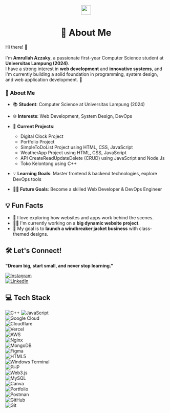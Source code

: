 <p align="center">
  <img src="https://media.giphy.com/media/hvRJCLFzcasrR4ia7z/giphy.gif" width="30px">
</p>

<h1 align="center">💫 About Me</h1>

Hi there! 👋<br><br>I'm **Amrullah Azzaky**, a passionate first-year Computer Science student at **Universitas Lampung (2024)**.  
I have a strong interest in **web development** and **innovative systems**, and I'm currently building a solid foundation in programming, system design, and web application development. 🚀  

### 🚀 About Me  

- 📚 **Student**: Computer Science at Universitas Lampung (2024)  
- 🌐 **Interests**: Web Development, System Design, DevOps  
- 📝 **Current Projects**:  
  - Digital Clock Project  
  - Portfolio Project  
  - SimpleToDoList Project using HTML, CSS, JavaScript
  - WeatherApp Project using HTML, CSS, JavaScript
  - API CreateReadUpdateDelete (CRUD) using JavaScript and Node.Js
  - Toko Kelontong using C++  

- 💡 **Learning Goals**: Master frontend & backend technologies, explore DevOps tools  
- 👨‍💻 **Future Goals**: Become a skilled Web Developer & DevOps Engineer  

<h2>💡 Fun Facts</h2>

- 🌟 I love exploring how websites and apps work behind the scenes.  
- 👨‍💻 I'm currently working on a **big dynamic website project**.  
- 🚀 My goal is to **launch a windbreaker jacket business** with class-themed designs.  

<h2>🛠️ Let's Connect!</h2>

**"Dream big, start small, and never stop learning."**  

[![Instagram](https://img.shields.io/badge/Instagram-%23E4405F.svg?logo=Instagram&logoColor=white)](https://www.instagram.com/amr.ullah_azzaky/#)  
[![LinkedIn](https://img.shields.io/badge/LinkedIn-%230077B5.svg?logo=linkedin&logoColor=white)](https://www.linkedin.com/in/amrullah-azzaky-5b9685326/)  

<h2>💻 Tech Stack</h2>

![C++](https://img.shields.io/badge/c++-%2300599C.svg?style=for-the-badge&logo=c%2B%2B&logoColor=white) ![JavaScript](https://img.shields.io/badge/javascript-%23323330.svg?style=for-the-badge&logo=javascript&logoColor=%23F7DF1E)  
![Google Cloud](https://img.shields.io/badge/GoogleCloud-%234285F4.svg?style=for-the-badge&logo=google-cloud&logoColor=white)  
![Cloudflare](https://img.shields.io/badge/Cloudflare-F38020?style=for-the-badge&logo=Cloudflare&logoColor=white)  
![Vercel](https://img.shields.io/badge/vercel-%23000000.svg?style=for-the-badge&logo=vercel&logoColor=white)  
![AWS](https://img.shields.io/badge/AWS-%23FF9900.svg?style=for-the-badge&logo=amazon-aws&logoColor=white)  
![Nginx](https://img.shields.io/badge/nginx-%23009639.svg?style=for-the-badge&logo=nginx&logoColor=white)  
![MongoDB](https://img.shields.io/badge/MongoDB-%234ea94b.svg?style=for-the-badge&logo=mongodb&logoColor=white)  
![Figma](https://img.shields.io/badge/figma-%23F24E1E.svg?style=for-the-badge&logo=figma&logoColor=white)  
![HTML5](https://img.shields.io/badge/html5-%23E34F26.svg?style=for-the-badge&logo=html5&logoColor=white)  
![Windows Terminal](https://img.shields.io/badge/Windows%20Terminal-%234D4D4D.svg?style=for-the-badge&logo=windows-terminal&logoColor=white)  
![PHP](https://img.shields.io/badge/php-%23777BB4.svg?style=for-the-badge&logo=php&logoColor=white)  
![Web3.js](https://img.shields.io/badge/web3.js-F16822?style=for-the-badge&logo=web3.js&logoColor=white)  
![MySQL](https://img.shields.io/badge/mysql-4479A1.svg?style=for-the-badge&logo=mysql&logoColor=white)  
![Canva](https://img.shields.io/badge/Canva-%2300C4CC.svg?style=for-the-badge&logo=Canva&logoColor=white)  
![Portfolio](https://img.shields.io/badge/Portfolio-%23000000.svg?style=for-the-badge&logo=firefox&logoColor=#FF7139)  
![Postman](https://img.shields.io/badge/Postman-FF6C37?style=for-the-badge&logo=postman&logoColor=white)  
![GitHub](https://img.shields.io/badge/github-%23121011.svg?style=for-the-badge&logo=github&logoColor=white)  
![Git](https://img.shields.io/badge/git-%23F05033.svg?style=for-the-badge&logo=git&logoColor=white)  
